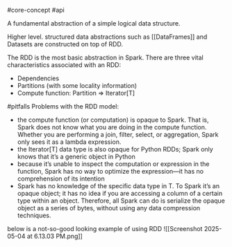 #core-concept #api 

A fundamental abstraction of a simple logical data structure.

Higher level. structured data abstractions such as [[DataFrames]] and Datasets are constructed on top of RDD.

The RDD is the most basic abstraction in Spark. There are three vital characteristics
associated with an RDD:
- Dependencies
- Partitions (with some locality information)
- Compute function: Partition => Iterator[T]

#pitfalls 
Problems with the RDD model:
- the compute function (or computation) is opaque to Spark. That is, Spark does not know what you are doing in the compute function. Whether you are performing a join, filter, select, or aggregation, Spark only sees it as a lambda expression.
-  the Iterator[T] data type is also opaque for Python RDDs; Spark only knows that it’s a generic object in Python
- because it’s unable to inspect the computation or expression in the function, Spark has no way to optimize the expression—it has no comprehension of its intention
- Spark has no knowledge of the specific data type in T. To Spark it’s an opaque object; it has no idea if you are accessing a column of a certain type within an object. Therefore, all Spark can do is serialize the opaque object as a series of bytes, without using any data compression techniques.

below is a not-so-good looking example of using RDD
![[Screenshot 2025-05-04 at 6.13.03 PM.png]]